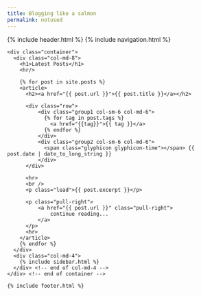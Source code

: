 ```yaml
---
title: Blogging like a salmon
permalink: notused
---
```

<html>
  {% include header.html %}
  
  <body>
    {% include navigation.html %}

    <div class="container">
      <div class="col-md-8">
        <h1>Latest Posts</h1>
        <hr/>

        {% for post in site.posts %}
        <article>
          <h2><a href="{{ post.url }}">{{ post.title }}</a></h2>
       
          <div class="row">
              <div class="group1 col-sm-6 col-md-6">
                {% for tag in post.tags %}
                  <a href="{{tag}}">{{ tag }}</a>
                {% endfor %}
              </div>
              <div class="group2 col-sm-6 col-md-6">
                <span class="glyphicon glyphicon-time"></span> {{ post.date | date_to_long_string }}
              </div>
          </div>
       
          <hr>
          <br />
          <p class="lead">{{ post.excerpt }}</p>

          <p class="pull-right">
              <a href="{{ post.url }}" class="pull-right">
                  continue reading...
              </a>
          </p>
          <hr>
        </article>
        {% endfor %}
      </div>
      <div class="col-md-4">
        {% include sidebar.html %}
      </div> <!-- end of col-md-4 -->
    </div> <!-- end of container -->

    {% include footer.html %}
  </body>
</html>
